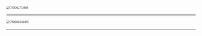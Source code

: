 <img src="C:\Users\Administrator\AppData\Roaming\Typora\typora-user-images\1710062713565.png" alt="1710062713565" style="zoom:50%;" />

------

<img src="C:\Users\Administrator\AppData\Roaming\Typora\typora-user-images\1710062542815.png" alt="1710062542815" style="zoom:50%;" />

------

